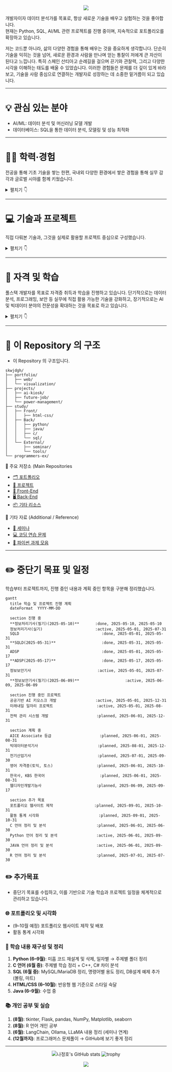 <p align='center'>
<img src="https://capsule-render.vercel.app/api?type=waving&color=gradient&height=300&section=header&text=나정호%20입니다.&fontSize=70&animation=fadeIn&fontAlignY=38&desc=Conanti%20Dabitur!&descAlignY=51&descAlign=62"/>
      
개발자이자 데이터 분석가를 목표로, 항상 새로운 기술을 배우고 실험하는 것을 좋아합니다.  
현재는 Python, SQL, AI/ML 관련 프로젝트를 진행 중이며, 지속적으로 포트폴리오를 확장하고 있습니다.

저는 코드뿐 아니라, 삶의 다양한 경험을 통해 배우는 것을 중요하게 생각합니다.
단순히 기술을 익히는 것을 넘어, 새로운 환경과 사람을 만나며 얻는 통찰이 저에게 큰 자산이 된다고 느낍니다.
특히 스페인 산티아고 순례길을 걸으며 끈기와 관찰력, 그리고 다양한 시각을 이해하는 태도를 배울 수 있었습니다.
이러한 경험들은 문제를 더 깊이 있게 바라보고, 기술을 사람 중심으로 연결하는 개발자로 성장하는 데 소중한 밑거름이 되고 있습니다.

---

# 💡 관심 있는 분야

- AI/ML: 데이터 분석 및 머신러닝 모델 개발
- 데이터베이스: SQL을 통한 데이터 분석, 모델링 및 성능 최적화

---
# 🧑‍💼 학력·경험
전공을 통해 기초 기술을 쌓는 한편, 국내외 다양한 환경에서 쌓은 경험을 통해 실무 감각과 글로벌 시야를 함께 키웠습니다.

<details>
<summary>펼치기 👇</summary>
      
## 🎓 학력 사항

**숭실대학교 (SoongSil University)**  
정보통신전자공학부 학사  
2009.03 – 2018.02  
- 주요 과목: 디지털 공학, 컴퓨터 구조, 회로이론, 신호 및 시스템, 데이터통신 등

---

## ✈️ 어학연수 경험
      
**Greenriver Community College(IESL)**  
2007.12 ~ 2008.07  

**Highline Community College(ESL)**  
2008.08 ~ 2009.02  
- 집중 영어 프로그램(회화, 작문, 청취) 수강  
- 다양한 국적의 학생들과 프로젝트 수행
- 기초 전공과목 수강 -

---

## 💼 경력 사항
  
**성우산업 주식회사**  
- 수처리 전문기업  
- 회계 및 재무 관련 문서 정리, 장부 관리  
- 비용·수익 분석 및 보고서 작성
  
**(주)하림**  
- FS(단체급식) 영업 및 사업장 관리
- 식자재 물류 및 휴게소 입찰 등 
- 온라인 유통(쿠팡, SSG, 티몬, 농협 등) 영업 및 관리

**(개인)주식회사 정수**  
- 신재생에너지(태양광) 관련 사업
- 태양광 발전소 운영 지원  
- 시공·발주 협의 보조, 현장 점검 및 관련 문서 작성
  
</details>

---

# 💻 기술과 프로젝트
직접 다뤄본 기술과, 그것을 실제로 활용할 프로젝트 중심으로 구성했습니다.

<details>
<summary>펼치기 👇</summary>

## ⚙️ 기술 스택
- 사용하고 숙달 중인 언어와 도구들을 정리했습니다. 현재도 지속적으로 확장 중 입니다.

      
### 🛠️ 주요 언어
![Top Langs](https://github-readme-stats.vercel.app/api/top-langs/?username=skwjdgh&layout=compact&theme=radical)

- ![Python](https://img.shields.io/badge/Python-3776AB?style=plastic&logo=python&logoColor=white&link=www.naver.com)  ![Java](https://img.shields.io/badge/Java-007396?style=plastic&logo=openjdk&logoColor=white)  ![C](https://img.shields.io/badge/C-A8B9CC?style=plastic&logo=c&logoColor=white)  ![C++](https://img.shields.io/badge/C++-00599C?style=plastic&logo=c%2B%2B&logoColor=white) ![SQL](https://img.shields.io/badge/SQL-4479A1?style=plastic&logo=mysql&logoColor=white)  ![R](https://img.shields.io/badge/R-276DC3?style=plastic&logo=r&logoColor=white)  ![HTML5](https://img.shields.io/badge/HTML5-E34F26?style=plastic&logo=html5&logoColor=white)![JavaScript](https://img.shields.io/badge/JavaScript-F7DF1E?style=plastic&logo=javascript&logoColor=white)  ![CSS3](https://img.shields.io/badge/CSS3-1572B6?style=plastic&logo=css3&logoColor=white)

### 🛠️ 개발환경

- 운영체제: 🪟 Windows 11  
- 개발도구: 💻 VS Code, IntelliJ, PyCharm  
- 빌드/배포:  
- 가상화: 🐳 Docker
- 클라우드:

## 💻 진행 중인 프로젝트
- 데이터와 AI 기술을 활용해 현실 문제를 해결하는 프로젝트들을 진행하고 있습니다.

1. **한이음 공모전 - 공공기반 AI 키오스크 (25년 중)**  
   - AI agent 기반 공공기관 목적용 키오스크 개발

2. **미래내일 일자리(25년 중)**

3. **개인 프로젝트 - 인공지능 기반 전력 관리 시스템 (25년 중)**  
   - 인공지능 기술을 활용한 전력망 최적화 시스템 개발 목표

</details>

---

# 📘 자격 및 학습

풀스택 개발자를 목표로 자격증 취득과 학습을 진행하고 있습니다.
단기적으로는 데이터 분석, 프로그래밍, 보안 등 실무에 직접 활용 가능한 기술을 강화하고, 장기적으로는 AI 및 빅데이터 분야의 전문성을 확대하는 것을 목표로 하고 있습니다.

<details>
<summary>펼치기 👇</summary>

## 📜 보유 자격증
- 학습의 깊이와 넓이를 확장하며 실무 중심의 자격증을 꾸준히 준비 중입니다.
    
### 📌 보유
- 네트워크 관리사 2급
- 한국사 1급
- KBS 한국어 3+급

### 📌 진행 중
- 정보처리기사 (5–7월 중)
- SQLD (5월 중)
- ADSP (5월 중)
- 정보보안기사 (5–7월 중)

### 📌 계획 중
- AICE 자격 Associate 등급
- 웹디자인개발기능사 (6월 ~ 9월 중)
- 빅데이터분석기사 (8 – 12월 중)
- 전기산업기사 (7 – 9월 중)
- 영어 자격증 (토익, 토스), 한국사, KBS 한국어 *(재취득 예정)*
 
</details>

---

# 🔧 이 Repository 의 구조
- 이 Repository 의 구조입니다.
      
```
skwjdgh/
├── portfolio/
│   ├── web/
│   └── visualization/
├── projects/
│   ├── ai-kiosk/
│   ├── future-job/
│   └── power-management/
├── study/
│   ├── Front/
│   │   ├── html-css/
│   ├── Back/
│   │   ├── python/
│   │   ├── java/
│   │   ├── c/
│   │   └── sql/
│   └── External/
│       ├── seminar/
│       └── tools/
└── programmers-ex/
```

📂 주요 저장소 (Main Repositories
- [🗂️ 포트폴리오](https://github.com/skwjdgh/Portfolio)<br>
- [🚧 프로젝트](https://github.com/skwjdgh/Project)<br>
- [🎨 Front-End](https://github.com/skwjdgh/Front)<br>
- [🖥️ Back-End](https://github.com/skwjdgh/Back)<br>
- [📦 기타 리소스](https://github.com/skwjdgh/External)<br>

📎 기타 자료 (Additional / Reference)
   - [🧠 세미나](https://github.com/skwjdgh/related-with-AI-semi-)<br>
   - [💻 코딩 연습 문제](https://github.com/skwjdgh/Programmers-ex)<br>
   - [📝 파이썬 과제 모음](https://github.com/skwjdgh/Python101_homework)<br>
   
---

# ✏️ 중단기 목표 및 일정

학습부터 프로젝트까지, 진행 중인 내용과 계획 중인 항목을 구분해 정리했습니다.

```mermaid
gantt
  title 학습 및 프로젝트 진행 계획
  dateFormat  YYYY-MM-DD

  section 진행 중
  **정보처리기사(필기)(2025-05-10)**       :done, 2025-05-10, 2025-05-10
  정보처리기사(실기)                       :active, 2025-05-01, 2025-07-31
  SQLD                                    :done, 2025-05-01, 2025-05-31
  **SQLD(2025-05-31)**                    :done, 2025-05-31, 2025-05-31
  ADSP                                    :done, 2025-05-01, 2025-05-17
  **ADSP(2025-05-17)**                    :done, 2025-05-17, 2025-05-17
  정보보안기사                             :active, 2025-05-01, 2025-07-31
  **정보보안기사(필기)(2025-06-09)**                    :active, 2025-06-09, 2025-06-09

  section 진행 중인 프로젝트
  공공기반 AI 키오스크 개발                 :active, 2025-05-01, 2025-12-31
  미래내일 일자리 프로젝트                   :active, 2025-05-01, 2025-08-31
  전력 관리 시스템 개발                     :planned, 2025-06-01, 2025-12-31

  section 계획 중
  AICE Associate 등급                     :planned, 2025-06-01, 2025-08-31
  빅데이터분석기사                          :planned, 2025-08-01, 2025-12-31
  전기산업기사                             :planned, 2025-07-01, 2025-09-30
  영어 자격증(토익, 토스)                   :planned, 2025-06-01, 2025-10-31
  한국사, KBS 한국어                        :planned, 2025-06-01, 2025-08-31
  웹디자인개발기능사                        :planned, 2025-06-09, 2025-09-17

  section 추가 목표
  포트폴리오 웹사이트 제작                  :planned, 2025-09-01, 2025-10-31
  활동 통계 시각화                          :planned, 2025-09-01, 2025-10-31
  C 언어 정리 및 분석                      :planned, 2025-06-01, 2025-06-30
  Python 언어 정리 및 분석                 :active, 2025-06-01, 2025-09-30
  JAVA 언어 정리 및 분석                   :active, 2025-06-01, 2025-09-30
  R 언어 정리 및 분석                      :planned, 2025-07-01, 2025-07-30

```

## ✏️ 추가목표

- 중단기 목표를 수립하고, 이를 기반으로 기술 학습과 프로젝트 일정을 체계적으로 관리하고 있습니다.
      
### 🌐 포트폴리오 및 시각화
- (9–10월 예정) 포트폴리오 웹사이트 제작 및 배포
- 활동 통계 시각화

### 🧠 학습 내용 재구성 및 정리
1. **Python (6–9월)**: 미흡 코드 재설계 및 삭제, 일자별 → 주제별 폴더 정리  
2. **C 언어 (6월 중)**: 주제별 학습 정리 + C++, C# 차이 분석  
3. **SQL (6월 중)**: MySQL/MariaDB 정리, 명령어별 용도 정리, DB설계 예제 추가 (볼링, 마트)  
4. **HTML/CSS (6–10월)**: 반응형 웹 기준으로 스타일 숙달  
5. **Java (6–9월)**: 수업 중
    
### 📚 개인 공부 및 실습
1. **(8월)**: tkinter, Flask, pandas, NumPy, Matplotlib, seaborn  
2. **(8월)**: R 언어 개인 공부  
3. **(6월)**: LangChain, Ollama, LLaMA 내용 정리 (세미나 연계)  
4. **(12월까지)**: 프로그래머스 문제풀이 → GitHub에 보기 좋게 정리

---

<p align="center">
  <img src="https://github-readme-stats.vercel.app/api?username=skwjdgh" alt="나정호's GitHub stats" />
  <img src="https://github-profile-trophy.vercel.app/?username=skwjdgh&theme=radical" alt="trophy" />
</p>

<p align='center'>
      <img src="https://capsule-render.vercel.app/api?type=waving&color=gradient&height=150&text=&descAlign=59&section=footer">
